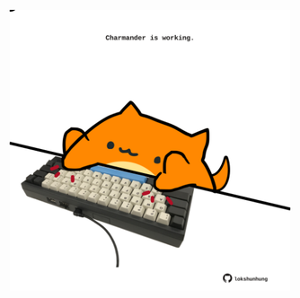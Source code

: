 <!-- built at 17/04/2023, 14:01:04 UTC -->
<p align="center">
  <img width="500" height="500" src="./ReadmeImage.svg">
</p>
